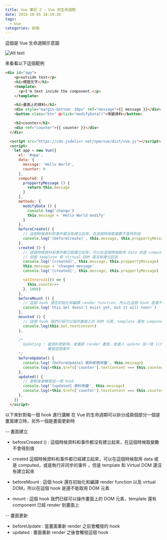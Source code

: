 ```yaml
---
title: Vue 筆記 2 - Vue 的生命週期
date: 2019-10-05 18:19:28
tags:
  - Vue
categories: 前端
---
```


這個是 Vue 生命週期示意圖

![Alt text](https://firebasestorage.googleapis.com/v0/b/it-blog-a274d.appspot.com/o/lifecycle.png?alt=media&token=134186f1-b8ec-40cf-afe8-d21f81123888)

來看看以下這個範例

``` HTML
<div id="app">
    <p>outside text</p>
    <h1>標題文字</h1>
    <template>
      <p>I'm text inside the component.</p>
    </template>

    <h2>畫面上的資料</h2>
    <div style="margin-bottom: 10px" ref="message">{{ message }}</div>
    <button class="btn" @click="modifyData()">改變資料</button>

    <h2>counter</h2>
    <div ref="counter">{{ counter }}</div>
  </div>

  <script src="https://cdn.jsdelivr.net/npm/vue/dist/vue.js"></script>
  <script>
    let app = new Vue({
      el: '#app',
      data: {
        message: 'Hello World',
        counter: 0
      },
      computed: {
        proppertyMessage () {
          return this.message
        }
      },
      methods: {
        modifyData () {
          console.log('change')
          this.message = 'Hello World modify'
        }
      },
      beforeCreate() {
        // 這個時候資料和事件都沒有建立起來，在這個時候取變數不會得到值
        console.log('[beforeCreate]', this.message, this.proppertyMessage)
      },
      created () {
        // 這個時候資料和事件都已經建立起來，可以在這個時候取用 data 或是 computed，或是執行非同步的事件
        // 但是 template 和 Virtual DOM 還沒有建立起來
        console.log('[created]', this.message, this.proppertyMessage)
        this.message = 'changed message'
        console.log('[created]', this.message, this.proppertyMessage)

        setInterval(() => {
          this.counter++
        }, 1000)
      },
      beforeMount () {
        // 這個 hook 還在初始化和編譯 render function，所以在這個 hook 是還不能取用 DOM 元素
        console.log(`this.$el doesn't exist yet, but it will soon!`)
      },
      mounted () {
        // 這個 hook 我們已經可以操作畫面上的 DOM 元素，template 還有 component 已經 render 到畫面上
        console.log(this.$el.textContent)
      },

      /*  
        Updating : 當資料更新時，會重新 render 畫面，會進入 update 這一個 life cycle，但是必須是當這個資料有在畫面上，才會
                   觸發這個事件
      */  
      beforeUpdate() {
        console.log('[beforeUpdate] 資料即將改變', this.message)
        console.log(+this.$refs['counter'].textContent === this.counter)
      },
      updated() {
        // 更新後會觸發這一個 hook
        console.log('[updated] 資料改變', this.message)
        console.log(+this.$refs['counter'].textContent === this.counter)
      },
    })
  </script>
```

以下來針對每一個 hook 進行講解
在 Vue 的生命週期可以拆分成兩個部分一個是畫面建立時，另外一個是畫面更新時

-- 畫面建立
* beforeCreated () : 這個時候資料和事件都沒有建立起來，在這個時候取變數不會得到值

* created 這個時候資料和事件都已經建立起來，可以在這個時候取用 data 或是 computed，或是執行非同步的事件 ，但是 template 和 Virtual DOM 還沒有建立起來

* beforeMount : 這個 hook 還在初始化和編譯 render function 以及 virtual DOM，所以在這個 hook 是還不能取用 DOM 元素

* mount : 這個 hook 我們已經可以操作畫面上的 DOM 元素，template 還有 component 已經 render 到畫面上

-- 畫面更新
* beforeUpdate : 當畫面重新 render 之前會觸發的 hook
* updated : 畫面重新 render 之後會觸發這個 hook
